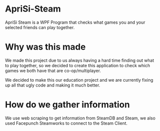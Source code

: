 # ApriSi-Steam
ApriSi Steam is a WPF Program that checks what games you and your selected friends can play together.

# Why was this made
We made this project due to us always having a hard time finding out what to play together,
so we decided to create this application to check which games we both have that are co-op/multiplayer.

We decided to make this our education project and we are currently fixing up all that ugly code and making it much better.

# How do we gather information
We use web scraping to get information from SteamDB and Steam,
we also used Facepunch Steamworks to connect to the Steam Client.
